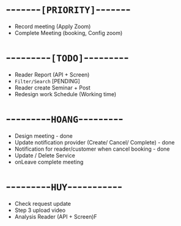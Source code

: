 # -------`[PRIORITY]`-------
- Record meeting (Apply Zoom)
- Complete Meeting (booking, Config zoom)

# ---------`[TODO]`---------
- Reader Report (API + Screen)
- `Filter/Search` [PENDING]
- Reader create Seminar + Post
- Redesign work Schedule (Working time)

# ---------`HOANG`---------
- Design meeting - done
- Update notification provider (Create/ Cancel/ Complete) - done
- Notification for reader/customer when cancel booking - done
- Update / Delete Service
- onLeave complete meeting

# ---------`HUY`-----------
- Check request update
- Step 3 upload video
- Analysis Reader (API + Screen)F